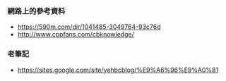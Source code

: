 ### 網路上的參考資料
+ https://590m.com/dir/1041485-3049764-93c76d
+ http://www.cppfans.com/cbknowledge/

### 老筆記
+ https://sites.google.com/site/yehbcblog/%E9%A6%96%E9%A0%81
